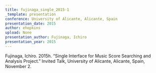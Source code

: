 ```yaml
---
title: fujinaga_single_2015-1
_template: presentation
conference: University of Alicante, Alicante, Spain
presentation_date: 2015
author: ehopkins
upload: None
presentation_author: Fujinaga, Ichiro
presentation_year: 2015
---
```

Fujinaga, Ichiro. 2015h. “Single Interface for Music Score Searching and Analysis Project.” Invited Talk, University of Alicante, Alicante, Spain, November 2.

